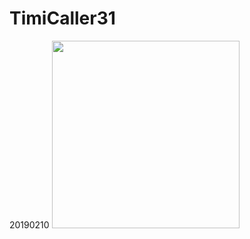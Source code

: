 # TimiCaller31
20190210
<img src="https://github.com/eric84925/TimiCaller31/blob/master/207366.jpg" width="300" />
